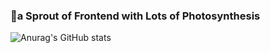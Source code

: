 ### 🌱a Sprout of Frontend with Lots of Photosynthesis 

![Anurag's GitHub stats](https://github-readme-stats.vercel.app/api?username=HermannChoi&show_icons=true&theme=transparent)
<!--
**HermannChoi/HermannChoi** is a ✨ _special_ ✨ repository because its `README.md` (this file) appears on your GitHub profile.

Here are some ideas to get you started:

- 🔭 I’m currently working on ...
- 🌱 I’m currently learning ...
- 👯 I’m looking to collaborate on ...
- 🤔 I’m looking for help with ...
- 💬 Ask me about ...
- 📫 How to reach me: ...
- 😄 Pronouns: ...
- ⚡ Fun fact: ...
-->
